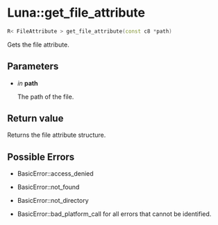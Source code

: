 # Luna::get_file_attribute

```c++
R< FileAttribute > get_file_attribute(const c8 *path)
```

Gets the file attribute. 



## Parameters
* *in* **path**

    The path of the file. 

## Return value
Returns the file attribute structure. 

## Possible Errors
* BasicError::access_denied

* BasicError::not_found

* BasicError::not_directory

* BasicError::bad_platform_call for all errors that cannot be identified. 

